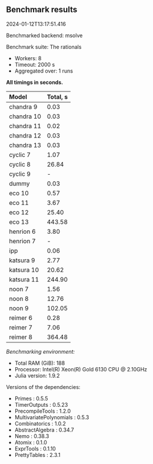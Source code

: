 ## Benchmark results

2024-01-12T13:17:51.416

Benchmarked backend: msolve

Benchmark suite: The rationals

- Workers: 8
- Timeout: 2000 s
- Aggregated over: 1 runs

**All timings in seconds.**

|Model|Total, s|
|:----|---|
|chandra 9|0.03|
|chandra 10|0.03|
|chandra 11|0.02|
|chandra 12|0.03|
|chandra 13|0.03|
|cyclic 7|1.07|
|cyclic 8|26.84|
|cyclic 9| - |
|dummy|0.03|
|eco 10|0.57|
|eco 11|3.67|
|eco 12|25.40|
|eco 13|443.58|
|henrion 6|3.80|
|henrion 7| - |
|ipp|0.06|
|katsura 9|2.77|
|katsura 10|20.62|
|katsura 11|244.90|
|noon 7|1.56|
|noon 8|12.76|
|noon 9|102.05|
|reimer 6|0.28|
|reimer 7|7.06|
|reimer 8|364.48|

*Benchmarking environment:*

* Total RAM (GiB): 188
* Processor: Intel(R) Xeon(R) Gold 6130 CPU @ 2.10GHz
* Julia version: 1.9.2

Versions of the dependencies:

* Primes : 0.5.5
* TimerOutputs : 0.5.23
* PrecompileTools : 1.2.0
* MultivariatePolynomials : 0.5.3
* Combinatorics : 1.0.2
* AbstractAlgebra : 0.34.7
* Nemo : 0.38.3
* Atomix : 0.1.0
* ExprTools : 0.1.10
* PrettyTables : 2.3.1
